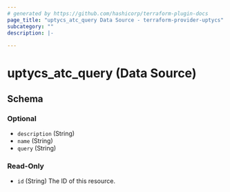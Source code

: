 ```yaml
---
# generated by https://github.com/hashicorp/terraform-plugin-docs
page_title: "uptycs_atc_query Data Source - terraform-provider-uptycs"
subcategory: ""
description: |-
  
---
```


# uptycs_atc_query (Data Source)





<!-- schema generated by tfplugindocs -->
## Schema

### Optional

- `description` (String)
- `name` (String)
- `query` (String)

### Read-Only

- `id` (String) The ID of this resource.


